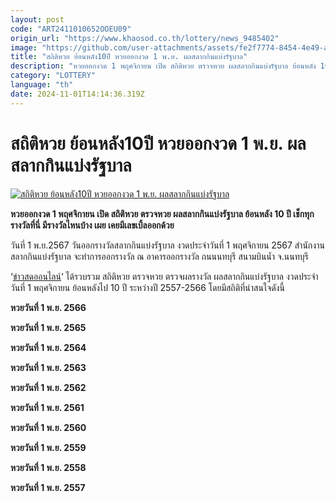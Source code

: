 ```yaml
---
layout: post
code: "ART2411010652OOEU09"
origin_url: "https://www.khaosod.co.th/lottery/news_9485402"
image: "https://github.com/user-attachments/assets/fe2f7774-8454-4e49-a192-29de4ee86d71"
title: "สถิติหวย ย้อนหลัง10ปี หวยออกงวด 1 พ.ย. ผลสลากกินแบ่งรัฐบาล"
description: "หวยออกงวด 1 พฤศจิกายน เปิด สถิติหวย ตรวจหวย ผลสลากกินแบ่งรัฐบาล ย้อนหลัง 10 ปี เช็กทุกรางวัลที่นี่ มีรางวัลไหนบ้าง เผย เคยมีเลขเบิ้ลออกด้วย"
category: "LOTTERY"
language: "th"
date: 2024-11-01T14:14:36.319Z
---
```


# สถิติหวย ย้อนหลัง10ปี หวยออกงวด 1 พ.ย. ผลสลากกินแบ่งรัฐบาล

[![สถิติหวย ย้อนหลัง10ปี หวยออกงวด 1 พ.ย. ผลสลากกินแบ่งรัฐบาล](https://www.khaosod.co.th/wpapp/uploads/2024/11/Lottery-statistics.jpg "สถิติหวย ย้อนหลัง10ปี หวยออกงวด 1 พ.ย. ผลสลากกินแบ่งรัฐบาล")](https://www.khaosod.co.th/wpapp/uploads/2024/11/Lottery-statistics.jpg)

**หวยออกงวด 1 พฤศจิกายน เปิด สถิติหวย ตรวจหวย ผลสลากกินแบ่งรัฐบาล ย้อนหลัง 10 ปี เช็กทุกรางวัลที่นี่ มีรางวัลไหนบ้าง เผย เคยมีเลขเบิ้ลออกด้วย**

วันที่ 1 พ.ย.2567 วันออกรางวัลสลากกินแบ่งรัฐบาล งวดประจำวันที่ 1 พฤศจิกายน 2567 สำนักงานสลากกินแบ่งรัฐบาล จะทำการออกรางวัล ณ อาคารออกรางวัล ถนนนทบุรี สนามบินน้ำ จ.นนทบุรี

‘[ข่าวสดออนไลน์](https://www.khaosod.co.th/lottery)‘ ได้รวบรวม สถิติหวย ตรวจหวย ตรวจผลรางวัล ผลสลากกินแบ่งรัฐบาล งวดประจำวันที่ 1 พฤศจิกายน ย้อนหลังไป 10 ปี ระหว่างปี 2557-2566 โดยมีสถิติที่น่าสนใจดังนี้

**หวยวันที่ 1 พ.ย. 2566**

**หวยวันที่ 1 พ.ย. 2565**

**หวยวันที่ 1 พ.ย. 2564**

**หวยวันที่ 1 พ.ย. 2563**

**หวยวันที่ 1 พ.ย. 2562**

**หวยวันที่ 1 พ.ย. 2561**

**หวยวันที่ 1 พ.ย. 2560**

**หวยวันที่ 1 พ.ย. 2559**

**หวยวันที่ 1 พ.ย. 2558**

**หวยวันที่ 1 พ.ย. 2557**